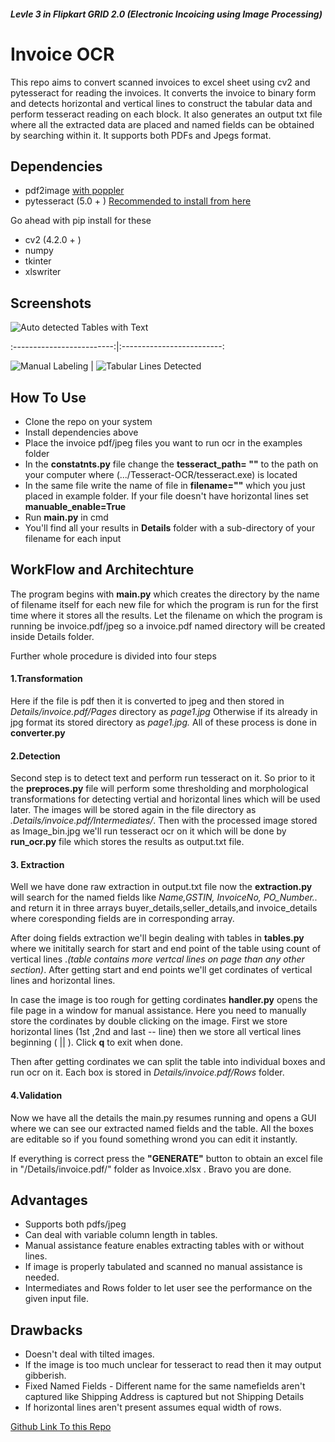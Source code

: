 ##### Levle 3 in Flipkart GRID 2.0 (Electronic Incoicing using Image Processing)
# Invoice OCR
This repo aims to convert scanned invoices to excel sheet using cv2 and pytesseract for reading the invoices. It converts the invoice to binary form and detects horizontal and vertical lines to construct the tabular data and perform tesseract reading on each block. It also generates an output txt file where all the extracted data are placed and named fields can be obtained by searching within it.
It supports both PDFs and Jpegs format.

## Dependencies
- pdf2image [with poppler](https://pypi.org/project/pdf2image/)
- pytesseract (5.0 + ) [Recommended to install from here](https://github.com/tesseract-ocr/tesseract/wiki)

Go ahead with pip install for these 
- cv2 (4.2.0 + )
- numpy
- tkinter
- xlswriter

## Screenshots
![Auto detected Tables with Text ](https://github.com/anshumyname/Invoice_ocr/blob/testing/readme_images/img1.jpg)

:-------------------------:|:-------------------------:

![Manual Labeling](https://github.com/anshumyname/Invoice_ocr/blob/testing/readme_images/img2.jpg)  |  ![Tabular Lines Detected](https://github.com/anshumyname/Invoice_ocr/blob/testing/readme_images/img3.jpg)



## How To Use
- Clone the repo on your system
- Install dependencies above
- Place the invoice pdf/jpeg files you want to run ocr in the examples folder
- In the **constatnts.py** file change the **tesseract_path= ""** to the path on your computer where (.../Tesseract-OCR/tesseract.exe) is located
- In the same file write the name of file in **filename=""** which you just placed in example folder. If your file doesn't have horizontal lines set **manuable_enable=True**
- Run **main.py** in cmd
- You'll find all your  results in **Details** folder with a sub-directory of your filename for each input

## WorkFlow and Architechture
The program begins with **main.py** which creates the directory by the name of filename itself for each new file for which the program is run for the first time where it stores all the results. Let the filename on which the program is running be invoice.pdf/jpeg so a invoice.pdf named directory will be created inside Details folder.

Further whole procedure is divided into four steps
#### 1.Transformation
Here if the file is pdf then it is converted to jpeg and then stored in *Details/invoice.pdf/Pages* directory as *page1.jpg*
Otherwise if its already in jpg format its stored directory as *page1.jpg.* All of these process is done in **converter.py**

#### 2.Detection
Second step is to detect text and perform run tesseract on it.
So prior to it the **preproces.py** file will perform some thresholding and morphological transformations for detecting vertial and horizontal lines which will be used later. The images will be stored again in the file directory as *.Details/invoice.pdf/Intermediates/*. 
Then with the processed image stored as Image_bin.jpg we'll run tesseract ocr on it which will be done by **run_ocr.py** file which stores the results as output.txt file.

#### 3. Extraction
Well we have done raw extraction in output.txt file now the **extraction.py** will search for the named fields like *Name,GSTIN, InvoiceNo, PO_Number..* and return it in three arrays buyer_details,seller_details,and invoice_details where coresponding fields are in corresponding array.

After doing fields extraction we'll begin dealing with tables in **tables.py** where we inititally search for start and end point of the table using count of vertical lines .*(table contains more vertcal lines on page than any other section)*. After getting start and end points we'll get cordinates of vertical lines and horizontal lines.

In case the image is too rough for getting cordinates **handler.py** opens the file page in a window for manual assistance.
Here you need to manually store the cordinates by double clicking on the image. First we store horizontal lines (1st ,2nd and last -- line) then we store all vertical lines beginning ( || ). Click **q** to exit when done.

Then after getting cordinates we can split the table into individual boxes and run ocr on it. Each box is stored in *Details/invoice.pdf/Rows* folder.

#### 4.Validation
Now we have all the details the main.py resumes running and opens a GUI where we can see our extracted named fields and the table. All the boxes are editable so if you found something wrond you can edit it instantly. 

If everything is correct press the **"GENERATE"** button to obtain an excel file in "/Details/invoice.pdf/" folder as Invoice.xlsx . Bravo you are done.

## Advantages
- Supports both pdfs/jpeg
- Can deal with variable column length in tables.
- Manual assistance feature enables extracting tables with or without lines.
- If image is properly tabulated and scanned no manual assistance is needed.
- Intermediates and Rows folder to let user see the performance on the given input file.


## Drawbacks
- Doesn't deal with tilted images.
- If the image is too much unclear for tesseract to read then it may output gibberish.
- Fixed Named Fields - Different name for the same namefields aren't captured like 
Shipping Address is captured but not Shipping Details
- If horizontal lines aren't present assumes equal width of rows.


[Github Link To this Repo](https://github.com/anshumyname/Invoice_ocr/tree/testing)




